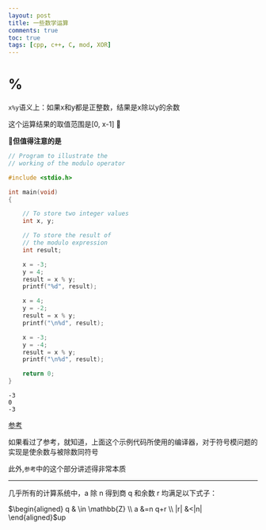 ```yaml
---
layout: post
title: 一些数学运算 
comments: true
toc: true
tags: [cpp, c++, C, mod, XOR]
---
```


# %
`x%y`语义上：如果x和y都是正整数，结果是x除以y的余数

这个运算结果的取值范围是[0, x-1]


**但值得注意的是**
```c++
// Program to illustrate the
// working of the modulo operator

#include <stdio.h>

int main(void)
{

	// To store two integer values
	int x, y;

	// To store the result of
	// the modulo expression
	int result;

	x = -3;
	y = 4;
	result = x % y;
	printf("%d", result);

	x = 4;
	y = -2;
	result = x % y;
	printf("\n%d", result);

	x = -3;
	y = -4;
	result = x % y;
	printf("\n%d", result);

	return 0;
}
```
```
-3
0
-3
```

[参考](https://zh.wikipedia.org/wiki/%E6%A8%A1%E9%99%A4)

如果看过了参考，就知道，上面这个示例代码所使用的编译器，对于符号模问题的实现是使余数与被除数同符号

此外,`参考`中的这个部分讲述得非常本质

---
几乎所有的计算系统中，a 除 n 得到商 q 和余数 r 均满足以下式子：

$\begin{aligned}
q & \in \mathbb{Z} \\
a &=n q+r \\
|r| &<|n|
\end{aligned}$up